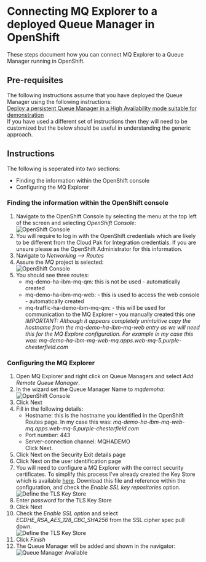 # Connecting MQ Explorer to a deployed Queue Manager in OpenShift
These steps document how you can connect MQ Explorer to a Queue Manager running in OpenShift.

## Pre-requisites
The following instructions assume that you have deployed the Queue Manager using the following instructions:    
[Deploy a persistent Queue Manager in a High Availability mode suitable for demonstration](instructions/multiInstance.md)   
If you have used a different set of instructions then they will need to be customized but the below should be useful in understanding the generic approach.     

## Instructions
The following is seperated into two sections:    
* Finding the information within the OpenShift console
* Configuring the MQ Explorer

### Finding the information within the OpenShift console
1. Navigate to the OpenShift Console by selecting the menu at the top left of the screen and selecting *OpenShift Console*:   
  ![OpenShift Console](img/openshift.png)  
1. You will require to log in with the OpenShift credentials which are likely to be different from the Cloud Pak for Integration credentials. If you are unsure please as the OpenShift Administrator for this information. 
1. Navigate to *Networking --> Routes*
1. Assure the *MQ* project is selected:    
  ![OpenShift Console](img/listRoutes.png)  
1. You should see three routes:     
   * mq-demo-ha-ibm-mq-qm: this is not be used - automatically created
   * mq-demo-ha-ibm-mq-web: - this is used to access the web console - automatically created
   * mq-traffic-ha-demo-ibm-mq-qm: - this will be used for communication to the MQ Explorer - you manually created this one      
   *IMPORTANT: Although it appears completely unintuitive copy the hostname from the mq-demo-ha-ibm-mq-web entry as we will need this for the MQ Explore configuration. For example in my case this was: 	mq-demo-ha-ibm-mq-web-mq.apps.web-mq-5.purple-chesterfield.com*

### Configuring the MQ Explorer
1. Open MQ Explorer and right click on Queue Managers and select *Add Remote Queue Manager*.    
1. In the wizard set the Queue Manager Name to *mqdemoha*:     
  ![OpenShift Console](img/configQMName.png)       
1. Click Next
1. Fill in the following details:      
   * Hostname: this is the hostname you identified in the OpenShift Routes page. In my case this was: *mq-demo-ha-ibm-mq-web-mq.apps.web-mq-5.purple-chesterfield.com*
   * Port number: 443
   * Server-connection channel: MQHADEMO     
   Click Next. 
1. Click Next on the Security Exit details page
1. Click Next on the user identification page
1. You will need to configure a MQ Explorer with the correct security certificates. To simplify this process I've already created the Key Store which is available [here](https://github.ibm.com/CALLUMJ/MQonCP4I/blob/master/resources/tls/MQExplorer.jks). Download this file and reference within the configuration, and check the *Enable SSL key repositories* option.     
  ![Define the TLS Key Store](img/configTLSKeyStore.png)      
1. Enter *password* for the TLS Key Store
1. Click Next 
1. Check the *Enable SSL option* and select *ECDHE_RSA_AES_128_CBC_SHA256* from the SSL cipher spec pull down.     
   ![Define the TLS Key Store](img/configCipherSpecMQE.png)    
1. Click *Finish*
1. The Queue Manager will be added and shown in the navigator:     
   ![Queue Manager Available](img/QueueManagerInNavigator.png)    
